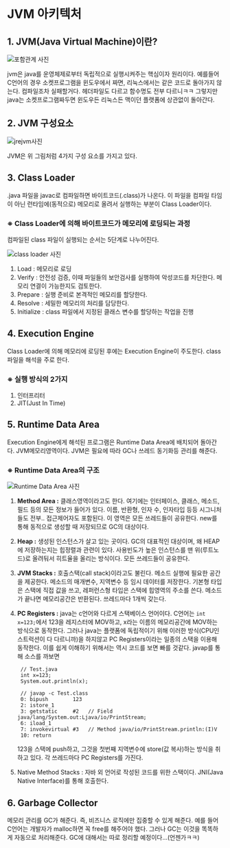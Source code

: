 # JVM 아키텍처

## 1. JVM(Java Virtual Machine)이란?

![포함관계 사진](http://img1.daumcdn.net/thumb/R1920x0/?fname=http%3A%2F%2Fcfile23.uf.tistory.com%2Fimage%2F234ED84A592574FE276FC5)

jvm은 java를 운영체제로부터 독립적으로 실행시켜주는 핵심이자 원리이다. 예를들어 C언어의 경우 소켓프로그램을 윈도우에서 짜면, 리눅스에서는 같은 코드로 돌아가지 않는다. 컴파일조차 실패할거다. 헤더파일도 다르고 함수명도 전부 다르니ㅋㅋ 그렇지만 java는 소켓프로그램짜두면 윈도우든 리눅스든 맥이던 플랫폼에 상관없이 돌아간다. 

## 2. JVM 구성요소

![jrejvm사진](http://img1.daumcdn.net/thumb/R1920x0/?fname=http%3A%2F%2Fcfile5.uf.tistory.com%2Fimage%2F236D3B4A592574FF070285)

JVM은 위 그림처럼 4가지 구성 요소를 가지고 있다.

## 3. Class Loader
.java 파일을 javac로 컴파일하면 바이트코드(.class)가 나온다. 이 파일을 컴파일 타임이 아닌 런타임에(동적으로) 메모리로 올려서 실행하는 부분이 Class Loader이다.

### ※ Class Loader에 의해 바이트코드가 메모리에 로딩되는 과정
컴파일된 class 파일이 실행되는 순서는 5단계로 나누어진다.

![class loader 사진](http://img1.daumcdn.net/thumb/R1920x0/?fname=http%3A%2F%2Fcfile23.uf.tistory.com%2Fimage%2F213EB14A592575000A125E)

1. Load : 메모리로 로딩
2. Verify : 안전성 검증, 이때 파일들의 보안검사를 실행하여 악성코드를 차단한다. 메모리 연결이 가능한지도 검토한다.
3. Prepare : 실행 준비로 본격적인 메모리를 할당한다.
4. Resolve : 세밀한 메모리의 처리를 담당한다.
5. Initialize : class 파일에서 지정된 클래스 변수를 할당하는 작업을 진행

## 4. Execution Engine
Class Loader에 의해 메모리에 로딩된 후에는 Execution Engine이 주도한다. class파일을 해석을 주로 한다.

### ※ 실행 방식의 2가지
1. 인터프리터
2. JIT(Just In Time)

## 5. Runtime Data Area
Execution Engine에게 해석된 프로그램은 Runtime Data Area에 배치되어 돌아간다. JVM메모리영역이다. JVM은 필요에 따라 GC나 쓰레드 동기화등 관리를 해준다.

### ※ Runtime Data Area의 구조

![Runtime Data Area 사진](http://img1.daumcdn.net/thumb/R1920x0/?fname=http%3A%2F%2Fcfile26.uf.tistory.com%2Fimage%2F2455614A59257C5B0255F6)

1. **Method Area :** 클래스영역이라고도 한다. 여기에는 인터페이스, 클래스, 메소드, 필드 등의 모든 정보가 들어가 있다. 이름, 반환형, 인자 수, 인자타입 등등 시그니처들도 전부.. 접근제어자도 포함된다. 이 영역은 모든 쓰레드들이 공유한다. new를 통해 동적으로 생성할 때 저장되므로 GC의 대상이다.
2. **Heap :** 생성된 인스턴스가 살고 있는 곳이다. GC의 대표적인 대상이며, 왜 HEAP에 저장하는지는 힙정렬과 관련이 있다. 사용빈도가 높은 인스턴스를 맨 위(루트노드)로 올려둬서 히트율을 올리는 방식이다. 모든 쓰레드들이 공유한다.
3. **JVM Stacks :** 호출스택(call stack)이라고도 불린다. 메소드 실행에 필요한 공간을 제공한다. 메소드의 매개변수, 지역변수 등 임시 데이터를 저장한다. 기본형 타입은 스택에 직접 값을 쓰고, 레퍼런스형 타입은 스택에 힙영역의 주소를 쓴다. 메소드가 끝나면 메모리공간은 반환된다. 쓰레드마다 1개씩 갖는다.
4. **PC Registers :** java는 c언어와 다르게 스택베이스 언어이다. C언어는 `int x=123;`에서 123을 레지스터에 MOV하고, x라는 이름의 메모리공간에 MOV하는 방식으로 동작한다. 그러나 java는 플랫폼에 독립적이기 위해 이러한 방식(CPU인스트럭션이 다 다르니까)을 하지않고 PC Registers이라는 일종의 스택을 이용해 동작한다. 이를 쉽게 이해하기 위해서는 역시 코드를 보면 빠를 것같다. javap를 통해 소스를 까보면

		// Test.java
		int x=123;
		System.out.println(x);

		// javap -c Test.class
		0: bipush        123
        2: istore_1
        3: getstatic     #2   // Field java/lang/System.out:Ljava/io/PrintStream;
        6: iload_1
        7: invokevirtual #3   // Method java/io/PrintStream.println:(I)V
        10: return

	123을 스택에 push하고, 그것을 첫번째 지역변수에 store(값 복사)하는 방식을 취하고 있다. 각 쓰레드마다 PC Registers를 가진다.

5. Native Method Stacks : 자바 외 언어로 작성된 코드를 위한 스택이다. JNI(Java Native Interface)를 통해 호출한다. 

## 6. Garbage Collector
메모리 관리를 GC가 해준다. 즉, 비즈니스 로직에만 집중할 수 있게 해준다. 예를 들어 C언어는 개발자가 malloc하면 꼭 free를 해주어야 했다. 그러나 GC는 이것을 똑똑하게 자동으로 처리해준다. GC에 대해서는 따로 정리할 예정이다...(언젠가ㅋㅋ)